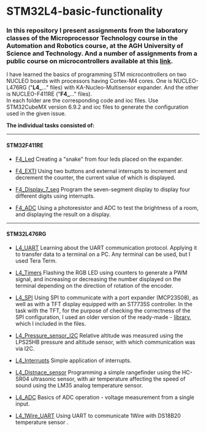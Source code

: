 # STM32L4-basic-functionality

### In this repository I present assignments from the laboratory classes of the Microprocessor Technology course in the Automation and Robotics course, at the AGH University of Science and Technology. And a number of assignments from a public course on microcontrollers available at this [link](https://forbot.pl/blog/kurs-stm32-l4-wstep-spis-tresci-dla-kogo-jest-ten-kurs-id48575).

I have learned the basics of programming STM microcontrollers on two NUCLEO boards with processors having Cortex-M4 cores. 
One is NUCLEO-L476RG ("**L4_**..." files) with KA-Nucleo-Multisensor expander. And the other is NUCLEO-F411RE ("**F4_**..." files).  
In each folder are the corresponding code and ioc files. Use STM32CubeMX version 6.9.2 and ioc files to generate the configuration used in the given issue.  

**The individual tasks consisted of:**

---

#### **STM32F411RE**
- [F4_Led](https://github.com/patryklatka/STM32L4-basic-functionality/tree/main/F4_Led) Creating a "snake" from four leds placed on the expander. 

- [F4_EXTI](https://github.com/patryklatka/STM32L4-basic-functionality/tree/main/F4_EXTI) Using two buttons and external interrupts to increment and decrement the counter, the current value of which is displayed. 

- [F4_Display_7_seg](https://github.com/patryklatka/STM32L4-basic-functionality/tree/main/F4_Display_7_seg) Program the seven-segment display to display four different digits using interrupts.

- [F4_ADC](https://github.com/patryklatka/STM32L4-basic-functionality/tree/main/F4_ADC) Using a photoresistor and ADC to test the brightness of a room, and displaying the result on a display.

---

#### **STM32L476RG**
- [L4_UART](https://github.com/patryklatka/STM32L4-basic-functionality/tree/main/L4_UART) Learning about the UART communication protocol. Applying it to transfer data to a terminal on a PC. Any terminal can be used, but I used Tera Term. 

- [L4_Timers](https://github.com/patryklatka/STM32L4-basic-functionality/tree/main/L4_Timers) Flashing the RGB LED using counters to generate a PWM signal, and increasing or decreasing the number displayed on the terminal depending on the direction of rotation of the encoder.

- [L4_SPI](https://github.com/patryklatka/STM32L4-basic-functionality/tree/main/L4_SPI) Using SPI to communicate with a port expander (MCP23S08), as well as with a TFT display equipped with an ST7735S controller. In the task with the TFT, for the purpose of checking the correctness of the SPI configuration, I used an older version of the ready-made - [library](https://github.com/tuupola/hagl?tab=MIT-1-ov-file), which I included in the files. 



- [L4_Pressure_sensor_I2C](https://github.com/patryklatka/STM32L4-basic-functionality/tree/main/L4_Pressure_sensor_I2C) Relative altitude was measured using the LPS25HB pressure and altitude sensor, with which communication was via I2C.

- [L4_Interrupts](https://github.com/patryklatka/STM32L4-basic-functionality/tree/main/L4_Interrupts) Simple application of interrupts.

- [L4_Distnace_sensor](https://github.com/patryklatka/STM32L4-basic-functionality/tree/main/L4_Distance_sensor) Programming a simple rangefinder using the HC-SR04 ultrasonic sensor, with air temperature affecting the speed of sound using the LM35 analog temperature sensor. 

- [L4_ADC](https://github.com/patryklatka/STM32L4-basic-functionality/tree/main/L4_ADC) Basics of ADC operation - voltage measurement from a single input.

- [L4_1Wire_UART](https://github.com/patryklatka/STM32L4-basic-functionality/tree/main/L4_1Wire_UART) Using UART to communicate 1Wire with DS18B20 temperature sensor .

